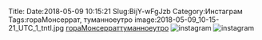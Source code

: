 Title:
Date:2018-05-09 10:15:21
Slug:BijY-wFgJzb
Category:Инстаграм
Tags:гораМонсеррат, туманноеутро
image:2018-05-09_10-15-21_UTC_1_tntl.jpg
[гораМонсеррат]({tag}гораМонсеррат)[туманноеутро]({tag}туманноеутро)
![instagram]({attach}images/2018-05-09_10-15-21_UTC_1.jpg)
![instagram]({attach}images/2018-05-09_10-15-21_UTC_2.jpg)
